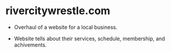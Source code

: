 # rivercitywrestle.com

- Overhaul of a website for a local business.

- Website tells about their services, schedule, membership, and achivements.
